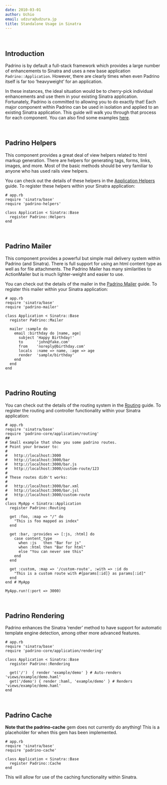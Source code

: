 ```yaml
---
date: 2010-03-01
author: Uchio
email: udzura@udzura.jp
title: Standalone Usage in Sinatra
---
```


 

## Introduction

Padrino is by default a full-stack framework which provides a large number of enhancements to Sinatra and uses a new base application `Padrino::Application`. However, there are clearly times when even Padrino itself is far too ‘heavyweight’ for an application.

In these instances, the ideal situation would be to cherry-pick individual enhancements and use them in your existing Sinatra application. Fortunately, Padrino is committed to allowing you to do exactly that! Each major component within Padrino can be used in isolation and applied to an existing Sinatra application. This guide will walk you through that process for each component. You can also find some examples [here](http://github.com/padrino/single-apps).

 

## Padrino Helpers

This component provides a great deal of view helpers related to html markup generation. There are helpers for generating tags, forms, links, images, and more. Most of the basic methods should be very familiar to anyone who has used rails view helpers.

You can check out the details of these helpers in the [Application Helpers](/guides/application-helpers) guide. To register these helpers within your Sinatra application:

    # app.rb
    require 'sinatra/base'
    require 'padrino-helpers'

    class Application < Sinatra::Base
      register Padrino::Helpers
    end

 

## Padrino Mailer

This component provides a powerful but simple mail delivery system within Padrino (and Sinatra). There is full support for using an html content type as well as for file attachments. The Padrino Mailer has many similarities to ActionMailer but is much lighter-weight and easier to use.

You can check out the details of the mailer in the [Padrino Mailer](/guides/padrino-mailer) guide. To register this mailer within your Sinatra application:

    # app.rb
    require 'sinatra/base'
    require 'padrino-mailer'

    class Application < Sinatra::Base
      register Padrino::Mailer
      
      mailer :sample do
        email :birthday do |name, age|
          subject 'Happy Birthday!'
          to      'john@fake.com'
          from    'noreply@birthday.com'
          locals  :name => name, :age => age
          render  'sample/birthday'
        end
      end 
    end

 

## Padrino Routing

You can check out the details of the routing system in the [Routing](/guides/controllers) guide. To register the routing and controller functionality within your Sinatra application:

    # app.rb
    require 'sinatra/base'
    require 'padrino-core/application/routing'
    ##
    # Small example that show you some padrino routes.
    # Point your browser to:
    #
    #   http://localhost:3000
    #   http://localhost:3000/bar
    #   http://localhost:3000/bar.js
    #   http://localhost:3000/custom-route/123
    #
    # These routes didn't works:
    #
    #   http://localhost:3000/bar.xml
    #   http://localhost:3000/bar.jsl
    #   http://localhost:3000/custom-route
    #
    class MyApp < Sinatra::Application
      register Padrino::Routing

      get :foo, :map => "/" do
        "This is foo mapped as index"
      end

      get :bar, :provides => [:js, :html] do
        case content_type
          when :js   then "Bar for js"
          when :html then "Bar for html"
          else "You can never see this"
        end
      end

      get :custom, :map => '/custom-route', :with => :id do
        "This is a custom route with #{params[:id]} as params[:id]"
      end
    end # MyApp

    MyApp.run!(:port => 3000)

 

## Padrino Rendering

Padrino enhances the Sinatra ‘render’ method to have support for automatic template engine detection, among other more advanced features.

    # app.rb
    require 'sinatra/base'
    require 'padrino-core/application/rendering'

    class Application < Sinatra::Base
      register Padrino::Rendering

      get('/')  { render 'example/demo' } # Auto-renders 'views/example/demo.haml' 
      get('/demo') { render :haml, 'example/demo' } # Renders 'views/example/demo.haml' 
    end

 

## Padrino Cache

**Note that the padrino-cache** gem does not currently do anything! This is a placeholder for when this gem has been implemented.

    # app.rb
    require 'sinatra/base'
    require 'padrino-cache'

    class Application < Sinatra::Base
      register Padrino::Cache
    end

This will allow for use of the caching functionality within Sinatra.